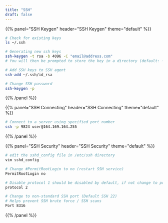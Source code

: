 ```yaml
---
title: "SSH"
draft: false
---
```



{{% panel="SSH Keygen" header="SSH Keygen" theme="default" %}}
```bash
# Check for existing keys
ls ~/.ssh

# Generating new ssh keys
ssh-keygen -t rsa -b 4096 -C "email@address.com"
# You will then be prompted to store the key in a directory (default: ~/.ssh/id_rsa)

# Add SSH keys to SSH agent
ssh-add ~/.ssh/id_rsa

# Change SSH password
ssh-keygen -p
```
{{% /panel %}}


{{% panel="SSH Connecting" header="SSH Connecting" theme="default" %}}
```bash
# Connect to a server using specified port number
ssh -p 9824 user@164.169.164.255
```
{{% /panel %}}


{{% panel="SSH Security" header="SSH Security" theme="default" %}}
```bash
# edit the sshd_config file in /etc/ssh directory
vim sshd_config

# Change #PermitRootLogin to no (restart SSH service)
PermitRootLogin no

# Disable protocol 1 should be disabled by default, if not change to protocol 2
protocol 2

# Change to non-standard SSH port (Default SSH 22)
# Helps prevent SSH brute force / SSH scans
Port 8316
```
{{% /panel %}}
